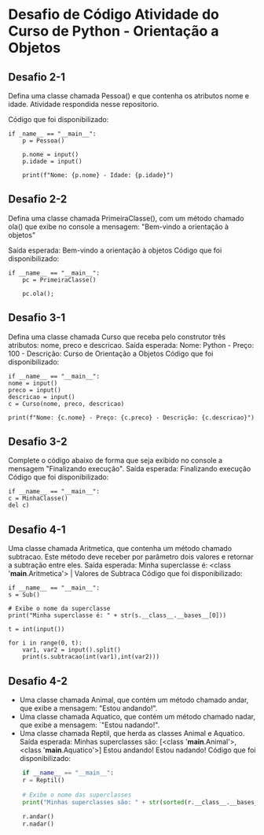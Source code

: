 # Desafio de Código Atividade do Curso de Python - Orientação a Objetos

## Desafio 2-1
Defina uma classe chamada Pessoa() e que contenha os atributos nome e idade.
Atividade respondida nesse repositorio.

Código que foi disponibilizado:

    if _name__ == "__main__":
        p = Pessoa()
    
        p.nome = input()
        p.idade = input()
    
        print(f"Nome: {p.nome} - Idade: {p.idade}")


## Desafio 2-2

Defina uma classe chamada PrimeiraClasse(), com um método chamado ola() que exibe no console a mensagem:
"Bem-vindo a orientação à objetos"

Saída esperada: Bem-vindo a orientação à objetos
Código que foi disponibilizado:

    if __name__ == "__main__":
        pc = PrimeiraClasse()
    
        pc.ola();

## Desafio 3-1

Defina uma classe chamada Curso que receba pelo construtor três atributos: nome, preco e descricao.
Saída esperada: Nome: Python - Preço: 100 - Descrição: Curso de Orientação a Objetos
Código que foi disponibilizado:

    if __name__ == "__main__":
    nome = input()
    preco = input()
    descricao = input()
    c = Curso(nome, preco, descricao)
    
    print(f"Nome: {c.nome} - Preço: {c.preco} - Descrição: {c.descricao}")


## Desafio 3-2

Complete o código abaixo de forma que seja exibido no console a mensagem "Finalizando execução".
Saída esperada: Finalizando execução
Código que foi disponibilizado:

    if __name__ == "__main__":
    c = MinhaClasse()
    del c)

## Desafio 4-1

Uma classe chamada Aritmetica, que contenha um método chamado subtracao. Este método deve receber por parâmetro dois valores e retornar a subtração entre eles.
Saída esperada: Minha superclasse é: <class '__main__.Aritmetica'> | Valores de Subtraca
Código que foi disponibilizado:

    if __name__ == "__main__":
    s = Sub()
    
    # Exibe o nome da superclasse
    print("Minha superclasse é: " + str(s.__class__.__bases__[0]))	
    
    t = int(input())
    
    for i in range(0, t):
        var1, var2 = input().split()
        print(s.subtracao(int(var1),int(var2)))

## Desafio 4-2

* Uma classe chamada Animal, que contém um método chamado andar, que exibe a mensagem: "Estou andando!".
* Uma classe chamada Aquatico, que contém um método chamado nadar, que exibe a mensagem: `"Estou nadando!".
* Uma classe chamada Reptil, que herda as classes Animal e Aquatico.
Saída esperada: Minhas superclasses são: [<class '__main__.Animal'>, <class '__main__.Aquatico'>]
Estou andando!
Estou nadando!
Código que foi disponibilizado:

~~~ python
    if __name__ == "__main__":
    r = Reptil()
    
    # Exibe o nome das superclasses
    print("Minhas superclasses são: " + str(sorted(r.__class__.__bases__, key = lambda x: x.__name__)))	
    
    r.andar()
    r.nadar()
~~~